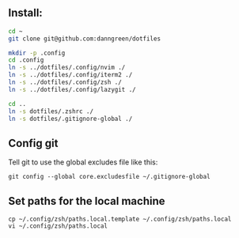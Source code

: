 ## Install:

```bash
cd ~
git clone git@github.com:danngreen/dotfiles

mkdir -p .config
cd .config
ln -s ../dotfiles/.config/nvim ./
ln -s ../dotfiles/.config/iterm2 ./
ln -s ../dotfiles/.config/zsh ./
ln -s ../dotfiles/.config/lazygit ./

cd ..
ln -s dotfiles/.zshrc ./
ln -s dotfiles/.gitignore-global ./
```


## Config git

Tell git to use the global excludes file like this:

```
git config --global core.excludesfile ~/.gitignore-global
```

## Set paths for the local machine

```
cp ~/.config/zsh/paths.local.template ~/.config/zsh/paths.local
vi ~/.config/zsh/paths.local
```
